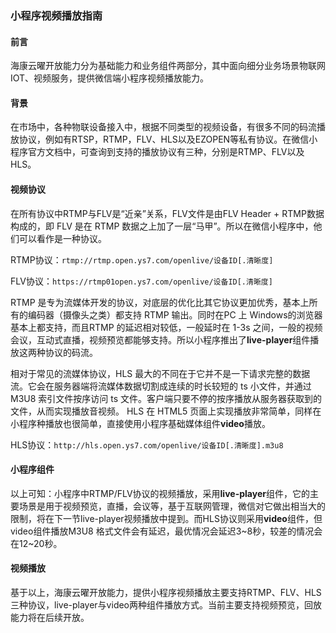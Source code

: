 ### 小程序视频播放指南

#### 前言

海康云曜开放能力分为基础能力和业务组件两部分，其中面向细分业务场景物联网IOT、视频服务，提供微信端小程序视频播放能力。

#### 背景

在市场中，各种物联设备接入中，根据不同类型的视频设备，有很多不同的码流播放协议，例如有RTSP，RTMP，FLV、HLS以及EZOPEN等私有协议。在微信小程序官方文档中，可查询到支持的播放协议有三种，分别是RTMP、FLV以及HLS。

#### 视频协议

在所有协议中RTMP与FLV是“近亲”关系，FLV文件是由FLV Header + RTMP数据构成的，即 FLV 是在 RTMP 数据之上加了一层“⻢甲”。所以在微信小程序中，他们可以看作是一种协议。

RTMP协议：`rtmp://rtmp.open.ys7.com/openlive/设备ID[.清晰度]`

FLV协议：`https://rtmp01open.ys7.com/openlive/设备ID[.清晰度]`

RTMP 是专为流媒体开发的协议，对底层的优化比其它协议更加优秀，基本上所有的编码器（摄像头之类）都支持 RTMP 输出。同时在PC 上 Windows的浏览器基本上都支持，而且RTMP 的延迟相对较低，一般延时在 1-3s 之间，一般的视频会议，互动式直播，视频预览都能够支持。所以小程序推出了**live-player**组件播放这两种协议的码流。 

相对于常见的流媒体协议，HLS 最大的不同在于它并不是一下请求完整的数据流。它会在服务器端将流媒体数据切割成连续的时长较短的 ts 小文件，并通过M3U8 索引文件按序访问 ts 文件。客户端只要不停的按序播放从服务器获取到的文件，从而实现播放音视频。 HLS 在 HTML5 页面上实现播放非常简单，同样在小程序种播放也很简单，直接使用小程序基础媒体组件**video**播放。

HLS协议：`http://hls.open.ys7.com/openlive/设备ID[.清晰度].m3u8`

#### 小程序组件

以上可知：小程序中RTMP/FLV协议的视频播放，采用**live-player**组件，它的主要场景是用于视频预览，直播，会议等，基于互联网管理，微信对它做出相当大的限制，将在下一节live-player视频播放中提到。而HLS协议则采用**video**组件，但video组件播放M3U8 格式文件会有延迟，最优情况会延迟3~8秒，较差的情况会在12~20秒。

#### 视频播放

基于以上，海康云曜开放能力，提供小程序视频播放主要支持RTMP、FLV、HLS三种协议，live-player与video两种组件播放方式。当前主要支持视频预览，回放能力将在后续开放。

